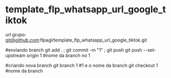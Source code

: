 # template_flp_whatsapp_url_google_tiktok

url grupo: git@github.com:flpagl/template_flp_whatsapp_url_google_tiktok.git

#enviando branch
git add . ; git commit -m "1" ; git push
git push --set-upstream origin 1 #nome da branch no 1

#criando nova branch
git branch 1 #1 e o nome da branch
git checkout 1 #nome da branch